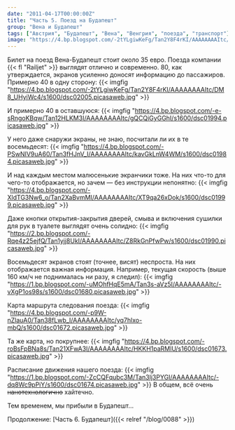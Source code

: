 ```yaml
---
date: "2011-04-17T00:00:00Z"
title: "Часть 5. Поезд на Будапешт"
group: "Вена и Будапешт"
tags: ["Австрия", "Будапешт", "Вена", "Венгрия", "поезда", "транспорт"]
image: "https://4.bp.blogspot.com/-2tYLgiwKeFg/Tan2Y8F4rKI/AAAAAAAAItc/DM8_UHyiWc4/s1600/dsc02005.picasaweb.jpg"
---
```


Билет на поезд Вена-Будапешт стоит около 35 евро. Поезда компании {{< fl "Railjet" >}} выглядят отлично и современно. 80, как утверждается, экранов усиленно доносят информацию до пассажиров. Примерно 40 в одну сторону:
{{< imgfig "https://4.bp.blogspot.com/-2tYLgiwKeFg/Tan2Y8F4rKI/AAAAAAAAItc/DM8_UHyiWc4/s1600/dsc02005.picasaweb.jpg" >}}

<!--more-->

И примерно 40 в оставшуюся:
{{< imgfig "https://4.bp.blogspot.com/-e-sRngoKBqw/Tan12HLKM3I/AAAAAAAAItc/gQCQiGyGGhI/s1600/dsc01994.picasaweb.jpg" >}}

У него даже снаружи экраны, не знаю, посчитали ли их в те восемьдесят:
{{< imgfig "https://4.bp.blogspot.com/-PSwNIV9uA60/Tan3fHJnV_I/AAAAAAAAItc/kavGkLnW4WM/s1600/dsc01984.picasaweb.jpg" >}}

И над каждым местом малюсенькие экранчики тоже. На них что-то для чего-то отображается, но зачем — без инструкции непонятно:
{{< imgfig "https://4.bp.blogspot.com/-XldTG3Nw6_o/Tan2XaBvmMI/AAAAAAAAItc/XT9qa26xDok/s1600/dsc01999.picasaweb.jpg" >}}

Даже кнопки открытия-закрытия дверей, смыва и включения сушилки для рук в туалете выглядят очень солидно:
{{< imgfig "https://2.bp.blogspot.com/-Rqe4z25ejfQ/Tan1yjj8UkI/AAAAAAAAItc/Z8RkGnPfwPw/s1600/dsc01990.picasaweb.jpg" >}}

Восемьдесят экранов стоят (точнее, висят) неспроста. На них отображается важная информация. Например, текущая скорость (выше 160 км/ч не поднималась ни разу, я следил):
{{< imgfig "https://1.bp.blogspot.com/-uMOhfHqE5mA/Tan3s-aVz5I/AAAAAAAAItc/-vXgP1os98s/s1600/dsc01680.picasaweb.jpg" >}}

Карта маршрута следования поезда:
{{< imgfig "https://4.bp.blogspot.com/-p9W-nZlauA0/Tan38fLwb_I/AAAAAAAAItc/yq7hlxo-mbQ/s1600/dsc01672.picasaweb.jpg" >}}

Та же карта, но покрупнее:
{{< imgfig "https://4.bp.blogspot.com/-roBsFpBNa8s/Tan21XFwA3I/AAAAAAAAItc/HKKH1paRMlU/s1600/dsc01673.picasaweb.jpg" >}}

Расписание движения нашего поезда:
{{< imgfig "https://1.bp.blogspot.com/-ZcCQFqubc3M/Tan3lj3PYGI/AAAAAAAAItc/-dq8Wc9pPiY/s1600/dsc01674.picasaweb.jpg" >}}
В общем, всё очень ~~нанотехнологично~~ хайтечно.

Тем временем, мы прибыли в Будапешт…

Продолжение: [Часть 6. Будапешт]({{< relref "/blog/0088" >}})
